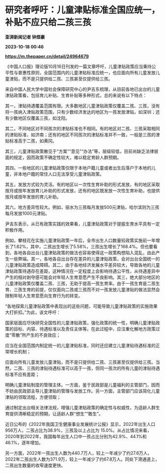 # 研究者呼吁：儿童津贴标准全国应统一，补贴不应只给二孩三孩
**澎湃新闻记者 钟煜豪**

**2023-10-18 00:46**

**https://m.thepaper.cn/detail/24964679**

《中国人口报》理论版10月16日刊发的一篇文章呼吁，儿童津贴政策应当秉持公平性与普惠性原则，全国范围内的儿童津贴标准应统一，也应面向所有儿童发放儿童津贴，而不是只提供给二孩、三孩甚至仅提供给三孩。

来自中国人民大学中国社会保障研究中心的尹吉东梳理，从目前各地已出台的儿童津贴政策看，包括育儿补贴、生育补贴等多种形式，总的来说有以下特点：

其一，津贴待遇覆盖范围有限。大多数地区儿童津贴政策仅覆盖二孩、三孩，没有将一孩纳入津贴政策范围，只有少数经济发达的地区为一孩发放津贴，如深圳；还有少数地区仅覆盖三孩，如沈阳。

其二，不同地区对不同孩次的津贴标准也不相同。有的地区对二孩、三孩采取相同的津贴标准，如济南；还有的地区不同孩次的津贴标准并不一致，一般是三孩的津贴标准高于二孩，如黄冈。

其三，儿童津贴政策散见于“方案”“意见”“办法”等，层级较低，目前尚缺乏法律层面的规定，因而政策不确定性较大，难以稳定育龄人群预期。

其四，一些地区的儿童津贴政策仅限于本地户籍儿童或者出生后落户于本地的儿童，非本地户籍的常住人口无法享受儿童津贴政策。

其五，发放方式较为灵活。有的地区以一次性生育补助的形式发放，有的地区采取按月或按年发放育儿补助的形式发放，还有的地区既发放一次性生育补助，也提供按月或按年发放的育儿补助。

其六，地方差异性较大。例如，丽水为三孩每月发放500元津贴，哈尔滨则为三孩每月发放1000元津贴。

尹吉东表示，从已有政策实践的效果看，儿童津贴政策对于提振生育水平具有一定积极作用。

例如，攀枝花在实施儿童津贴政策一年后，全市出生人口数量较政策实施前一年增长了1.62%，其中，二孩出生增长了5.58%，三孩出生增长了168.4%。但也要看到，各地各自出台儿童津贴政策的做法也容易使得这一政策构想陷入混乱，由此产生一些弊端。其一，各地各自出台存在差异的儿童津贴政策，会对出台全国统一的儿童津贴政策造成障碍。其二，由于各地经济发展水平差异较大，导致各地的儿童津贴政策待遇存在差距，这种情况在一定程度上会影响待遇公平性，从待遇差异中产生的相对剥夺感可能会对年轻人生育意愿产生不良影响。其三，绝大部分地区的儿童津贴政策仅覆盖二孩、三孩，无助于提高一孩生育率。由于一孩生育是二孩生育、三孩生育的前提，仅仅面向二孩或三孩而不对一孩发放儿童津贴的做法显然会限制年轻人生育意愿向生育行为的转变。

“各地探索儿童津贴政策中表现出的这些问题，可能导致儿童津贴政策的实施效果大打折扣。”为此，该文呼吁：

国家层面应尽快研究全国性的儿童津贴政策，强化政策的统一性，明确儿童津贴政策的目标、内容、待遇标准以及责任主体等。在此过程中，应注重化解地方政策过度“零散”所产生的不良效应；

应当在全国范围内制定统一的儿童津贴标准，同时还应建立儿童津贴待遇标准的正常增长机制；

应面向所有儿童发放儿童津贴，而不是只提供给二孩、三孩甚至仅提供给三孩。当然，二孩、三孩的津贴待遇标准可以高于一孩，但同一孩次的所有儿童的津贴待遇标准不应有差距；

明确儿童津贴制度的管理主体。一方面，鉴于民政部是儿童福利的主管部门，因而不妨由民政部主导儿童津贴的管理与发放工作。另一方面，主管部门应该简化儿童津贴的领取流程，方便领取；

通过制定出台相关法律法规，增强儿童津贴政策的确定性与权威性，为适龄人群生育提供清晰稳定的预期，让适龄人群“想生”“敢生”。

近日公布的《2022年我国卫生健康事业发展统计公报》显示，2022年出生人口956万人，二孩占比为38.9%，三孩及以上占比为 15.0%。从占比情况来看，2020年到2022年，我国每年出生人口中一孩占比分别为42.9%、44.1%和46.1%，逐年增加。

另一方面，2022年一孩出生人数为440.7万人，较上一年减少了约27.6万人，2022年二孩出生人数为371.9万，较上一年减少了约67.8万人。同处下滑通道上，二孩出生数量的收窄速度更快。